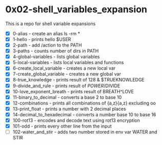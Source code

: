 # 0x02-shell_variables_expansion
This is a repo for shell variable expansions
- [x] 0-alias - create an alias ls -rm *
- [x] 1-hello - prints hello $USER
- [x] 2-path - add /action to the PATH
- [x] 3-paths - counts number of dirs in PATH
- [x] 4-global-variables - lists global variables
- [x] 5-local-variables - lists local variables and functions
- [x] 6-create_local_variable - creates a new local var
- [x] 7-create_global_variable - creates a new global var
- [x] 8-true_knowledge - prints result of 128 & $TRUEKNOWLEDGE
- [x] 9-divide_and_rule - prints result of $POWER/$DIVIDE
- [x] 10-love_exponent_breath - prints result of BREATH^LOVE
- [x] 11-binary_to_decimal - converts a base 2 to base 10
- [x] 12-combinations - prints all combinations of {a,z}{a,z} excluding oo
- [x] 13-print_float - prints a number with 2 decimal places
- [x] 14-decimal_to_hexadecimal - converts a number base 10 to base 16
- [x] 100-rot13 - encodes and decode text using rot13 encryption
- [x] 101-odd - prints every other line from the input
- [ ] 102-water_and_stir - adds two number stored in env var WATER and STIR
